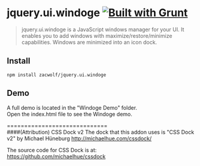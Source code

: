 # jquery.ui.windoge [![Built with Grunt](https://cdn.gruntjs.com/builtwith.png)](http://gruntjs.com/)

> jquery.ui.windoge is a JavaScript windows manager for your UI. It enables you to add windows with maximize/restore/minimize capabilities. Windows are minimized into an icon dock.

## Install

```shell
npm install zacwolf/jquery.ui.windoge
```

## Demo
A full demo is located in the "Windoge Demo" folder.  
Open the index.html file to see the Windoge demo.

=============================  
####(Attribution) CSS Dock v2
The dock that this addon uses is "CSS Dock v2" by Michael Hüneburg 
http://michaelhue.com/cssdock/

The source code for CSS Dock is at: https://github.com/michaelhue/cssdock